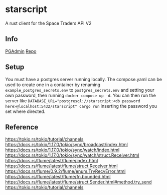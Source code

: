 # starscript

A rust client for the Space Traders API V2

## Info

[PGAdmin](https://admin.starscript.factris.dev/)
[Repo](https://github.com/brct-james/starscript)

## Setup

You must have a postgres server running locally. The compose.yaml can be used to create one in a container by renaming `example_postgres_secrets.env` to `postgres_secrets.env` and setting your own password, then running `docker compose up -d`. You can then run the server like `DATABASE_URL="postgresql://starscript:<db password here>@localhost:5432/starscript" cargo run` inserting the password you set where directed.

## Reference

https://tokio.rs/tokio/tutorial/channels
https://docs.rs/tokio/1.17.0/tokio/sync/broadcast/index.html
https://docs.rs/tokio/1.17.0/tokio/sync/watch/index.html
https://docs.rs/tokio/1.17.0/tokio/sync/watch/struct.Receiver.html
https://docs.rs/flume/latest/flume/index.html
https://docs.rs/flume/latest/flume/struct.Receiver.html
https://docs.rs/flume/0.9.2/flume/enum.TryRecvError.html
https://docs.rs/flume/latest/flume/fn.bounded.html
https://docs.rs/flume/latest/flume/struct.Sender.html#method.try_send
https://tokio.rs/tokio/tutorial/channels
